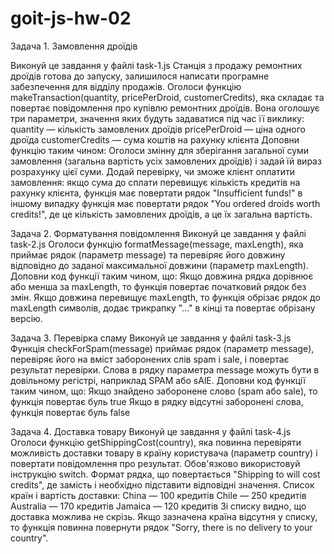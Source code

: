 # goit-js-hw-02

Задача 1. Замовлення дроїдів

Виконуй це завдання у файлі task-1.js Станція з продажу ремонтних дроїдів готова
до запуску, залишилося написати програмне забезпечення для відділу продажів.
Оголоси функцію makeTransaction(quantity, pricePerDroid, customerCredits), яка
складає та повертає повідомлення про купівлю ремонтних дроїдів. Вона оголошує
три параметри, значення яких будуть задаватися під час її виклику: quantity —
кількість замовлених дроїдів pricePerDroid — ціна одного дроїда customerCredits
— сума коштів на рахунку клієнта Доповни функцію таким чином: Оголоси змінну для
зберігання загальної суми замовлення (загальна вартість усіх замовлених дроїдів)
і задай їй вираз розрахунку цієї суми. Додай перевірку, чи зможе клієнт оплатити
замовлення: якщо сума до сплати перевищує кількість кредитів на рахунку клієнта,
функція має повертати рядок "Insufficient funds!" в іншому випадку функція має
повертати рядок "You ordered <quantity> droids worth <totalPrice> credits!", де
<quantity> це кількість замовлених дроїдів, а <totalPrice> це їх загальна
вартість.

Задача 2. Форматування повідомлення Виконуй це завдання у файлі task-2.js
Оголоси функцію formatMessage(message, maxLength), яка приймає рядок (параметр
message) та перевіряє його довжину відповідно до заданої максимальної довжини
(параметр maxLength). Доповни код функції таким чином, що: Якщо довжина рядка
дорівнює або менша за maxLength, то функція повертає початковий рядок без змін.
Якщо довжина перевищує maxLength, то функція обрізає рядок до maxLength
символів, додає трикрапку "..." в кінці та повертає обрізану версію.

Задача 3. Перевірка спаму Виконуй це завдання у файлі task-3.js Функція
checkForSpam(message) приймає рядок (параметр message), перевіряє його на вміст
заборонених слів spam і sale, і повертає результат перевірки. Слова в рядку
параметра message можуть бути в довільному регістрі, наприклад SPAM або sAlE.
Доповни код функції таким чином, що: Якщо знайдено заборонене слово (spam або
sale), то функція повертає буль true Якщо в рядку відсутні заборонені слова,
функція повертає буль false

Задача 4. Доставка товару Виконуй це завдання у файлі task-4.js Оголоси функцію
getShippingCost(country), яка повинна перевіряти можливість доставки товару в
країну користувача (параметр country) і повертати повідомлення про результат.
Обов'язково використовуй інструкцію switch. Формат рядка, що повертається
"Shipping to <country> will cost <price> credits", де замість <country> і
<price> необхідно підставити відповідні значення. Список країн і вартість
доставки: China — 100 кредитів Chile — 250 кредитів Australia — 170 кредитів
Jamaica — 120 кредитів Зі списку видно, що доставка можлива не скрізь. Якщо
зазначена країна відсутня у списку, то функція повинна повернути рядок "Sorry,
there is no delivery to your country".
